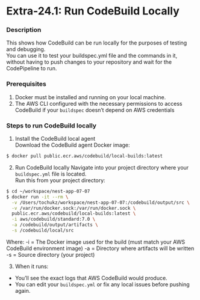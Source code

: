 # Extra-24.1: Run CodeBuild Locally

### Description

This shows how CodeBuild can be run locally for the purposes of testing and debugging.  
You can use it to test your buildspec.yml file and the commands in it, without having to push changes to your repository and wait for the CodePipeline to run.

### Prerequisites

1. Docker must be installed and running on your local machine.
2. The AWS CLI configured with the necessary permissions to access CodeBuild if your `buildspec` doesn’t depend on AWS credentials

### Steps to run CodeBuild locally

1. Install the CodeBuild local agent  
   Download the CodeBuild agent Docker image:

```bash
$ docker pull public.ecr.aws/codebuild/local-builds:latest
```

2. Run CodeBuild locally
   Navigate into your project directory where your `buildspec.yml` file is located.  
   Run this from your project directory:

<!--This is not working-->

```bash
$ cd ~/workspace/nest-app-07-07
$ docker run -it --rm \
  -v /Users/tochukz/workspace/nest-app-07-07:/codebuild/output/src \
  -v /var/run/docker.sock:/var/run/docker.sock \
  public.ecr.aws/codebuild/local-builds:latest \
  -i aws/codebuild/standard:7.0 \
  -a /codebuild/output/artifacts \
  -s /codebuild/local/src
```

Where:
-i = The Docker image used for the build (must match your AWS CodeBuild environment image)
-a = Directory where artifacts will be written
-s = Source directory (your project)

3. When it runs:

- You’ll see the exact logs that AWS CodeBuild would produce.
- You can edit your `buildspec.yml` or fix any local issues before pushing again.
